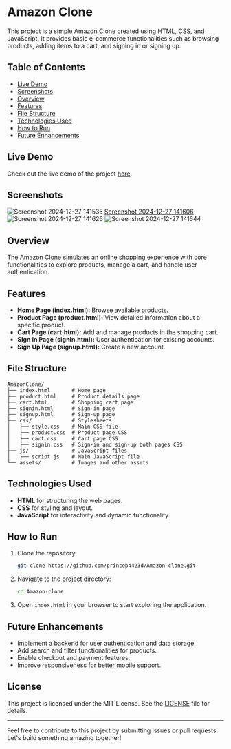 # Amazon Clone

This project is a simple Amazon Clone created using HTML, CSS, and JavaScript. It provides basic e-commerce functionalities such as browsing products, adding items to a cart, and signing in or signing up.

## Table of Contents

- [Live Demo](#live-demo)
- [Screenshots](#screenshots)
- [Overview](#overview)
- [Features](#features)
- [File Structure](#file-structure)
- [Technologies Used](#technologies-used)
- [How to Run](#how-to-run)
- [Future Enhancements](#future-enhancements)

## Live Demo

Check out the live demo of the project [here](https://princepatel4423d.github.io/Amazon-clone/).

## Screenshots

![Screenshot 2024-12-27 141535](https://github.com/user-attachments/assets/67fbdd00-b2e5-433a-ad28-f862fa39ca2e) 
[Screenshot 2024-12-27 141606](https://github.com/user-attachments/assets/09fdd01b-84e4-4728-a5ad-7f30a0fc0e90) 
![Screenshot 2024-12-27 141626](https://github.com/user-attachments/assets/093b0295-3624-4406-bd9f-634c7109c922) 
![Screenshot 2024-12-27 141644](https://github.com/user-attachments/assets/638aefb0-4f6d-4041-a73b-915657efc4e5) 

## Overview

The Amazon Clone simulates an online shopping experience with core functionalities to explore products, manage a cart, and handle user authentication.

## Features

- **Home Page (index.html):** Browse available products.
- **Product Page (product.html):** View detailed information about a specific product.
- **Cart Page (cart.html):** Add and manage products in the shopping cart.
- **Sign In Page (signin.html):** User authentication for existing accounts.
- **Sign Up Page (signup.html):** Create a new account.

## File Structure

```
AmazonClone/
├── index.html       # Home page
├── product.html     # Product details page
├── cart.html        # Shopping cart page
├── signin.html      # Sign-in page
├── signup.html      # Sign-up page
├── css/             # Stylesheets
│   ├── style.css    # Main CSS file
│   ├── product.css  # Product page CSS
│   ├── cart.css     # Cart page CSS
│   ├── signin.css   # Sign-in and sign-up both pages CSS
├── js/              # JavaScript files
│   ├── script.js    # Main JavaScript file
└── assets/          # Images and other assets
```

## Technologies Used

- **HTML** for structuring the web pages.
- **CSS** for styling and layout.
- **JavaScript** for interactivity and dynamic functionality.

## How to Run

1. Clone the repository:
   ```bash
   git clone https://github.com/princep4423d/Amazon-clone.git
   ```

2. Navigate to the project directory:
   ```bash
   cd Amazon-clone
   ```

3. Open `index.html` in your browser to start exploring the application.

## Future Enhancements

- Implement a backend for user authentication and data storage.
- Add search and filter functionalities for products.
- Enable checkout and payment features.
- Improve responsiveness for better mobile support.

## License

This project is licensed under the MIT License. See the [LICENSE](LICENSE) file for details.

---

Feel free to contribute to this project by submitting issues or pull requests. Let's build something amazing together!
